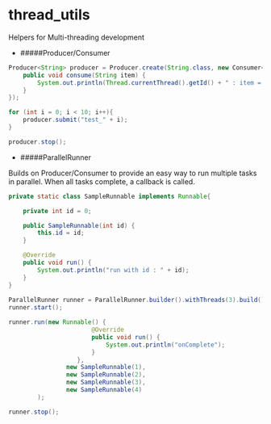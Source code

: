 # thread_utils
Helpers for Multi-threading development

- #####Producer/Consumer
````java
Producer<String> producer = Producer.create(String.class, new Consumer<String>() {
    public void consume(String item) {
        System.out.println(Thread.currentThread().getId() + " : item = [" + item + "]");
    }
});

for (int i = 0; i < 10; i++){
    producer.submit("test_" + i);
}

producer.stop();
````

- #####ParallelRunner

Builds on Producer/Consumer to provide an easy way to run multiple tasks in parallel. 
When all tasks complete, a callback is called.

````java
private static class SampleRunnable implements Runnable{

    private int id = 0;

    public SampleRunnable(int id) {
        this.id = id;
    }

    @Override
    public void run() {
        System.out.println("run with id : " + id);
    }
}
    
ParallelRunner runner = ParallelRunner.builder().withThreads(3).build();
runner.start();

runner.run(new Runnable() {
                       @Override
                       public void run() {
                           System.out.println("onComplete");
                       }
                   },
                new SampleRunnable(1),
                new SampleRunnable(2),
                new SampleRunnable(3),
                new SampleRunnable(4)
        );

runner.stop();
````